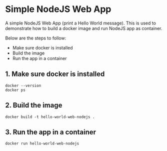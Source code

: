# Simple NodeJS Web App
A simple NodeJS Web App (print a Hello World message). This is used to demonstrate how to build a docker image and run NodeJS app as container.

  Below are the steps to follow:
  
  - Make sure docker is installed
  - Build the image
  - Run the app in a container
    
## 1. Make sure docker is installed
    docker --version
    docker ps
  
## 2. Build the image
    docker build -t hello-world-web-nodejs .

## 3. Run the app in a container
    docker run hello-world-web-nodejs
